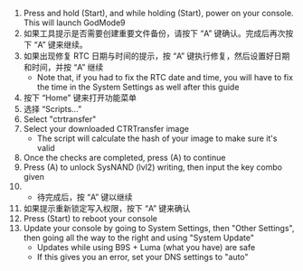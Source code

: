 1. Press and hold (Start), and while holding (Start), power on your console. This will launch GodMode9
2. 如果工具提示是否需要创建重要文件备份，请按下 “A” 键确认。完成后再次按下 “A” 键来继续。
3. 如果出现修复 RTC 日期与时间的提示，按 “A” 键执行修复，然后设置好日期和时间，并按 “A” 继续
   - Note that, if you had to fix the RTC date and time, you will have to fix the time in the System Settings as well after this guide
4. 按下 “Home” 键来打开功能菜单
5. 选择 “Scripts...”
6. Select "ctrtransfer"
7. Select your downloaded CTRTransfer image
   - The script will calculate the hash of your image to make sure it's valid
8. Once the checks are completed, press (A) to continue
9. Press (A) to unlock SysNAND (lvl2) writing, then input the key combo given
10. - 待完成后，按 “A” 键以继续
11. 如果提示重新锁定写入权限，按下 “A” 键来确认
12. Press (Start) to reboot your console
13. Update your console by going to System Settings, then "Other Settings", then going all the way to the right and using "System Update"
    - Updates while using B9S + Luma (what you have) are safe
    - If this gives you an error, set your DNS settings to "auto"
